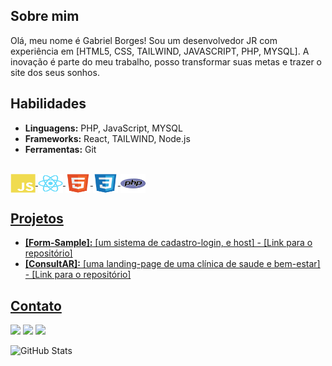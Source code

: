 ## Sobre mim
Olá, meu nome é Gabriel Borges! Sou um desenvolvedor JR com experiência em [HTML5, CSS, TAILWIND, JAVASCRIPT, PHP, MYSQL]. A inovação é parte do meu trabalho, posso transformar suas metas e trazer o site dos seus sonhos.

## Habilidades
* **Linguagens:** PHP, JavaScript, MYSQL
* **Frameworks:** React, TAILWIND, Node.js
* **Ferramentas:** Git

<div>
  <a href="https://github.com/Gabriel276-only">
</div>

<div style="display: inline_block"><br>
  <img align="center" alt="GB-Js" height="30" width="40" src="https://raw.githubusercontent.com/devicons/devicon/master/icons/javascript/javascript-plain.svg">
  <img align="center" alt="GB-React" height="30" width="40" src="https://raw.githubusercontent.com/devicons/devicon/master/icons/react/react-original.svg">
  <img align="center" alt="GB-HTML" height="30" width="40" src="https://raw.githubusercontent.com/devicons/devicon/master/icons/html5/html5-original.svg">
  <img align="center" alt="GB-CSS" height="30" width="40" src="https://raw.githubusercontent.com/devicons/devicon/master/icons/css3/css3-original.svg">
  <img align="center" alt="GB-CSS" height="30" width="40" src="https://raw.githubusercontent.com/devicons/devicon/master/icons/php/php-original.svg">
  
  
</div>

## Projetos
* **[Form-Sample]:** [um sistema de cadastro-login, e host] - [Link para o repositório]
* **[ConsultAR]:** [uma landing-page de uma clínica de saude e bem-estar] - [Link para o repositório]

## Contato
  <a href = "mailto:gabrielmagaborges@gmail.com"><img src="https://img.shields.io/badge/-Gmail-%23333?style=for-the-badge&logo=gmail&logoColor=white" target="_blank"></a>
  <a href="https://www.linkedin.com/in/gabriel-borges-ab85b1337?utm_source=share&utm_campaign=share_via&utm_content=profile&utm_medium=android_app" target="_blank"><img src="https://img.shields.io/badge/-LinkedIn-%230077B5?style=for-the-badge&logo=linkedin&logoColor=white" target="_blank"></a> 
    <a href="https://www.instagram.com/borges_.gb/" target="_blank"><img src="https://img.shields.io/badge/-Instagram-%23E4405F?style=for-the-badge&logo=instagram&logoColor=white" target="_blank"></a>


![GitHub Stats](https://github-readme-stats.vercel.app/api?username=Gabriel276-only&show_icons=true&theme=tokyonight)

